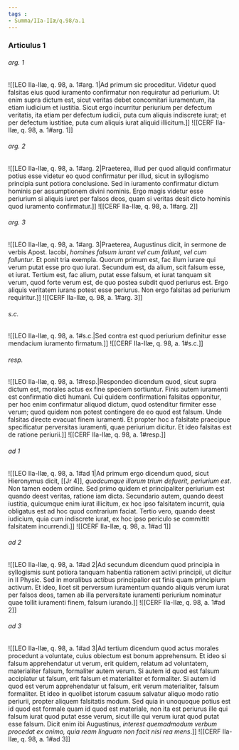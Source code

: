 ```yaml
---
tags : 
- Summa/IIa-IIæ/q.98/a.1
---
```


### Articulus 1

###### arg. 1
![[LEO IIa-IIæ, q. 98, a. 1#arg. 1|Ad primum sic proceditur. Videtur quod falsitas eius quod iuramento confirmatur non requiratur ad periurium. Ut enim supra dictum est, sicut veritas debet concomitari iuramentum, ita etiam iudicium et iustitia. Sicut ergo incurritur periurium per defectum veritatis, ita etiam per defectum iudicii, puta cum aliquis indiscrete iurat; et per defectum iustitiae, puta cum aliquis iurat aliquid illicitum.]]
![[CERF IIa-IIæ, q. 98, a. 1#arg. 1]]

###### arg. 2
![[LEO IIa-IIæ, q. 98, a. 1#arg. 2|Praeterea, illud per quod aliquid confirmatur potius esse videtur eo quod confirmatur per illud, sicut in syllogismo principia sunt potiora conclusione. Sed in iuramento confirmatur dictum hominis per assumptionem divini nominis. Ergo magis videtur esse periurium si aliquis iuret per falsos deos, quam si veritas desit dicto hominis quod iuramento confirmatur.]]
![[CERF IIa-IIæ, q. 98, a. 1#arg. 2]]

###### arg. 3
![[LEO IIa-IIæ, q. 98, a. 1#arg. 3|Praeterea, Augustinus dicit, in sermone de verbis Apost. Iacobi, *homines falsum iurant vel cum fallunt, vel cum falluntur*. Et ponit tria exempla. Quorum primum est, fac illum iurare qui verum putat esse pro quo iurat. Secundum est, da alium, scit falsum esse, et iurat. Tertium est, fac alium, putat esse falsum, et iurat tanquam sit verum, quod forte verum est, de quo postea subdit quod periurus est. Ergo aliquis veritatem iurans potest esse periurus. Non ergo falsitas ad periurium requiritur.]]
![[CERF IIa-IIæ, q. 98, a. 1#arg. 3]]

###### s.c.
![[LEO IIa-IIæ, q. 98, a. 1#s.c.|Sed contra est quod periurium definitur esse mendacium iuramento firmatum.]]
![[CERF IIa-IIæ, q. 98, a. 1#s.c.]]

###### resp.
![[LEO IIa-IIæ, q. 98, a. 1#resp.|Respondeo dicendum quod, sicut supra dictum est, morales actus ex fine speciem sortiuntur. Finis autem iuramenti est confirmatio dicti humani. Cui quidem confirmationi falsitas opponitur, per hoc enim confirmatur aliquod dictum, quod ostenditur firmiter esse verum; quod quidem non potest contingere de eo quod est falsum. Unde falsitas directe evacuat finem iuramenti. Et propter hoc a falsitate praecipue specificatur perversitas iuramenti, quae periurium dicitur. Et ideo falsitas est de ratione periurii.]]
![[CERF IIa-IIæ, q. 98, a. 1#resp.]]

###### ad 1
![[LEO IIa-IIæ, q. 98, a. 1#ad 1|Ad primum ergo dicendum quod, sicut Hieronymus dicit, [[Jr 4]], *quodcumque illorum trium defuerit, periurium est*. Non tamen eodem ordine. Sed primo quidem et principaliter periurium est quando deest veritas, ratione iam dicta. Secundario autem, quando deest iustitia, quicumque enim iurat illicitum, ex hoc ipso falsitatem incurrit, quia obligatus est ad hoc quod contrarium faciat. Tertio vero, quando deest iudicium, quia cum indiscrete iurat, ex hoc ipso periculo se committit falsitatem incurrendi.]]
![[CERF IIa-IIæ, q. 98, a. 1#ad 1]]

###### ad 2
![[LEO IIa-IIæ, q. 98, a. 1#ad 2|Ad secundum dicendum quod principia in syllogismis sunt potiora tanquam habentia rationem activi principii, ut dicitur in II Physic. Sed in moralibus actibus principalior est finis quam principium activum. Et ideo, licet sit perversum iuramentum quando aliquis verum iurat per falsos deos, tamen ab illa perversitate iuramenti periurium nominatur quae tollit iuramenti finem, falsum iurando.]]
![[CERF IIa-IIæ, q. 98, a. 1#ad 2]]

###### ad 3
![[LEO IIa-IIæ, q. 98, a. 1#ad 3|Ad tertium dicendum quod actus morales procedunt a voluntate, cuius obiectum est bonum apprehensum. Et ideo si falsum apprehendatur ut verum, erit quidem, relatum ad voluntatem, materialiter falsum, formaliter autem verum. Si autem id quod est falsum accipiatur ut falsum, erit falsum et materialiter et formaliter. Si autem id quod est verum apprehendatur ut falsum, erit verum materialiter, falsum formaliter. Et ideo in quolibet istorum casuum salvatur aliquo modo ratio periurii, propter aliquem falsitatis modum. Sed quia in unoquoque potius est id quod est formale quam id quod est materiale, non ita est periurus ille qui falsum iurat quod putat esse verum, sicut ille qui verum iurat quod putat esse falsum. Dicit enim ibi Augustinus, *interest quemadmodum verbum procedat ex animo, quia ream linguam non facit nisi rea mens*.]]
![[CERF IIa-IIæ, q. 98, a. 1#ad 3]]

